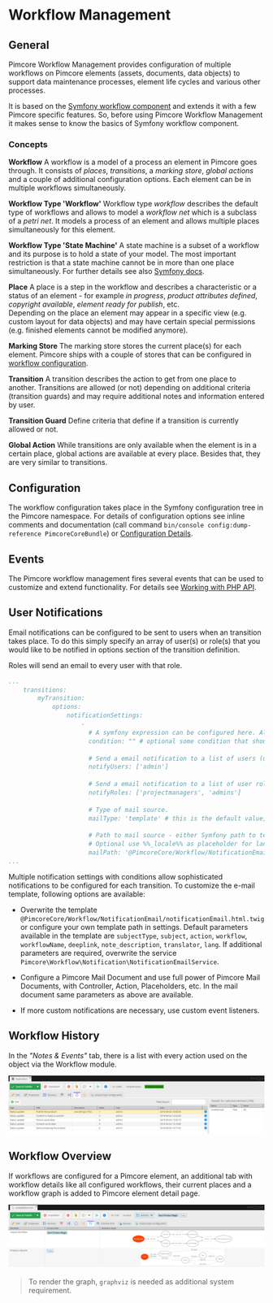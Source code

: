 # Workflow Management

## General
Pimcore Workflow Management provides configuration of multiple workflows on Pimcore elements (assets, documents, data 
objects) to support data maintenance processes, element life cycles and various other processes.   

It is based on the [Symfony workflow component](https://symfony.com/doc/3.4/workflow.html) and extends it 
with a few Pimcore specific features. So, before using Pimcore Workflow Management it makes sense to know 
the basics of Symfony workflow component.


### Concepts 
**Workflow** 
A workflow is a model of a process an element in Pimcore goes through. It consists of *places*, *transitions*, a 
*marking store*, *global actions* and a couple of additional configuration options. Each element can be in multiple 
workflows simultaneously. 

**Workflow Type 'Workflow'**
Workflow type *workflow* describes the default type of workflows and allows to model a *workflow net* which is a subclass 
of a *petri net*. It models a process of an element and allows multiple places simultaneously for this element. 

**Workflow Type 'State Machine'**
A state machine is a subset of a workflow and its purpose is to hold a state of your model. The most important restriction
is that a state machine cannot be in more than one place simultaneously. 
For further details see also [Symfony docs](https://symfony.com/doc/3.4/workflow/state-machines.html). 

**Place**
A place is a step in the workflow and describes a characteristic or a status of an element - for example *in progress*, 
*product attributes defined*, *copyright available*, *element ready for publish*, etc.  
Depending on the place an element may appear in a specific view (e.g. custom layout for data objects) and may have certain
special permissions (e.g. finished elements cannot be modified anymore). 

**Marking Store**
The marking store stores the current place(s) for each element. Pimcore ships with a couple of stores that can be configured
in [workflow configuration](./01_Configuration_Details.md). 

**Transition**
A transition describes the action to get from one place to another. Transitions are allowed (or not) depending on additional
criteria (transition guards) and may require additional notes and information entered by user.  

**Transition Guard**
Define criteria that define if a transition is currently allowed or not. 

**Global Action**
While transitions are only available when the element is in a certain place, global actions are available at every place. 
Besides that, they are very similar to transitions. 


## Configuration
The workflow configuration takes place in the Symfony configuration tree in the Pimcore namespace. For details of 
configuration options see inline comments and documentation (call command `bin/console config:dump-reference PimcoreCoreBundle`)
or [Configuration Details](./01_Configuration_Details.md).


## Events

The Pimcore workflow management fires several events that can be used to customize and extend functionality. For details
see [Working with PHP API](./09_Working_with_PHP_API.md).


## User Notifications
Email notifications can be configured to be sent to users when an transition takes place. To do this simply specify an 
array of user(s) or role(s) that you would like to be notified in options section of the transition definition. 

Roles will send an email to every user with that role.

```yml
...
    transitions:
        myTransition:
            options:
                notificationSettings:
                    - 
                      # A symfony expression can be configured here. All sets of notification which are matching the condition will be used.
                      condition: "" # optional some condition that should apply for this notification setting to be executed
                      
                      # Send a email notification to a list of users (user names) when the transition get's applied
                      notifyUsers: ['admin']
                      
                      # Send a email notification to a list of user roles (role names) when the transition get's applied
                      notifyRoles: ['projectmanagers', 'admins']
                      
                      # Type of mail source. 
                      mailType: 'template' # this is the default value, One of "template"; "pimcore_document"
                      
                      # Path to mail source - either Symfony path to template or fullpath to Pimcore document. 
                      # Optional use %%_locale%% as placeholder for language.
                      mailPath: '@PimcoreCore/Workflow/NotificationEmail/notificationEmail.html.twig' #this is the value
...
```

Multiple notification settings with conditions allow sophisticated notifications to be configured for each transition. 
To customize the e-mail template, following options are available: 
- Overwrite the template `@PimcoreCore/Workflow/NotificationEmail/notificationEmail.html.twig` or configure your own 
  template path in settings. Default parameters available in the template are `subjectType`, `subject`, `action`, `workflow`, 
  `workflowName`, `deeplink`, `note_description`, `translator`, `lang`. If additional parameters are required, overwrite 
  the service `Pimcore\Workflow\Notification\NotificationEmailService`.

- Configure a Pimcore Mail Document and use full power of Pimcore Mail Documents, with Controller, Action, Placeholders, 
  etc. In the mail document same parameters as above are available.    
  
- If more custom notifications are necessary, use custom event listeners. 

## Workflow History
In the *"Notes & Events"* tab, there is a list with every action used on the object via the Workflow module.

![Notes & Events - notes from the workflow](../img/notesandevents_object_grid.png)

## Workflow Overview

If workflows are configured for a Pimcore element, an additional tab with workflow details like all configured workflows, 
their current places and a workflow graph is added to Pimcore element detail page. 

![Workflow Overview](../img/workflow-overview.jpg)

> To render the graph, `graphviz` is needed as additional system requirement. 